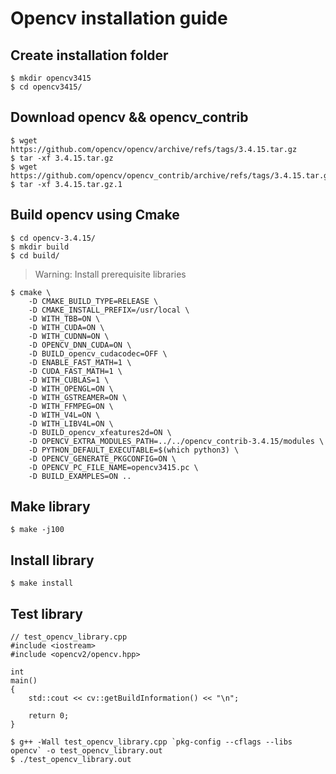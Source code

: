 # Opencv installation guide

## Create installation folder
```
$ mkdir opencv3415
$ cd opencv3415/
```

## Download opencv && opencv_contrib
```
$ wget https://github.com/opencv/opencv/archive/refs/tags/3.4.15.tar.gz
$ tar -xf 3.4.15.tar.gz 
$ wget https://github.com/opencv/opencv_contrib/archive/refs/tags/3.4.15.tar.gz
$ tar -xf 3.4.15.tar.gz.1
```

## Build opencv using Cmake
```
$ cd opencv-3.4.15/
$ mkdir build
$ cd build/
```
>Warning: Install prerequisite libraries
```
$ cmake \
	-D CMAKE_BUILD_TYPE=RELEASE \
	-D CMAKE_INSTALL_PREFIX=/usr/local \
	-D WITH_TBB=ON \
	-D WITH_CUDA=ON \
	-D WITH_CUDNN=ON \
	-D OPENCV_DNN_CUDA=ON \
	-D BUILD_opencv_cudacodec=OFF \
	-D ENABLE_FAST_MATH=1 \
	-D CUDA_FAST_MATH=1 \
	-D WITH_CUBLAS=1 \
	-D WITH_OPENGL=ON \
	-D WITH_GSTREAMER=ON \
	-D WITH_FFMPEG=ON \
	-D WITH_V4L=ON \
	-D WITH_LIBV4L=ON \
	-D BUILD_opencv_xfeatures2d=ON \
	-D OPENCV_EXTRA_MODULES_PATH=../../opencv_contrib-3.4.15/modules \
	-D PYTHON_DEFAULT_EXECUTABLE=$(which python3) \
	-D OPENCV_GENERATE_PKGCONFIG=ON \
	-D OPENCV_PC_FILE_NAME=opencv3415.pc \
	-D BUILD_EXAMPLES=ON ..
```

## Make library
```
$ make -j100
```

## Install library
```
$ make install
```

## Test library
```
// test_opencv_library.cpp
#include <iostream>
#include <opencv2/opencv.hpp>

int
main()
{
	std::cout << cv::getBuildInformation() << "\n";
	
	return 0;
}
```

```
$ g++ -Wall test_opencv_library.cpp `pkg-config --cflags --libs opencv` -o test_opencv_library.out
$ ./test_opencv_library.out
```
